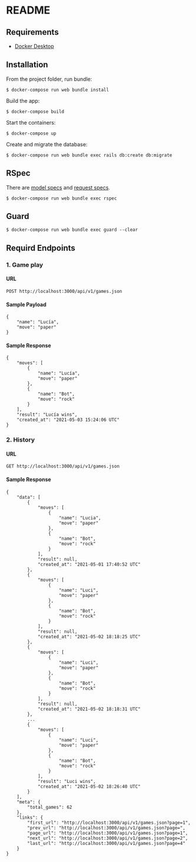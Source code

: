 # README

## Requirements

* [Docker Desktop](https://www.docker.com/products/docker-desktop)

## Installation

From the project folder, run bundle:
```
$ docker-compose run web bundle install
```

Build the app:
```
$ docker-compose build
```

Start the containers:
```
$ docker-compose up
```

Create and migrate the database:

```
$ docker-compose run web bundle exec rails db:create db:migrate
```

## RSpec

There are [model specs](https://github.com/albertobajo/hivency-backend-test/tree/master/spec/models) and [request specs](https://github.com/albertobajo/hivency-backend-test/tree/master/spec/requests/api/v1).

```
$ docker-compose run web bundle exec rspec
```

## Guard
```
$ docker-compose run web bundle exec guard --clear
```

## Requird Endpoints

### 1. Game play

#### URL

`POST http://localhost:3000/api/v1/games.json`

#### Sample Payload

```
{
    "name": "Lucía",
    "move": "paper"
}
```

#### Sample Response

```
{
    "moves": [
        {
            "name": "Lucía",
            "move": "paper"
        },
        {
            "name": "Bot",
            "move": "rock"
        }
    ],
    "result": "Lucía wins",
    "created_at": "2021-05-03 15:24:06 UTC"
}
```

### 2. History

#### URL

`GET http://localhost:3000/api/v1/games.json`

#### Sample Response

```
{
    "data": [
        {
            "moves": [
                {
                    "name": "Lucia",
                    "move": "paper"
                },
                {
                    "name": "Bot",
                    "move": "rock"
                }
            ],
            "result": null,
            "created_at": "2021-05-01 17:40:52 UTC"
        },
        {
            "moves": [
                {
                    "name": "Luci",
                    "move": "paper"
                },
                {
                    "name": "Bot",
                    "move": "rock"
                }
            ],
            "result": null,
            "created_at": "2021-05-02 18:18:25 UTC"
        },
        {
            "moves": [
                {
                    "name": "Luci",
                    "move": "paper"
                },
                {
                    "name": "Bot",
                    "move": "rock"
                }
            ],
            "result": null,
            "created_at": "2021-05-02 18:18:31 UTC"
        },
        ...
        {
            "moves": [
                {
                    "name": "Luci",
                    "move": "paper"
                },
                {
                    "name": "Bot",
                    "move": "rock"
                }
            ],
            "result": "Luci wins",
            "created_at": "2021-05-02 18:26:40 UTC"
        }
    ],
    "meta": {
        "total_games": 62
    },
    "links": {
        "first_url": "http://localhost:3000/api/v1/games.json?page=1",
        "prev_url": "http://localhost:3000/api/v1/games.json?page=",
        "page_url": "http://localhost:3000/api/v1/games.json?page=1",
        "next_url": "http://localhost:3000/api/v1/games.json?page=2",
        "last_url": "http://localhost:3000/api/v1/games.json?page=4"
    }
}
```